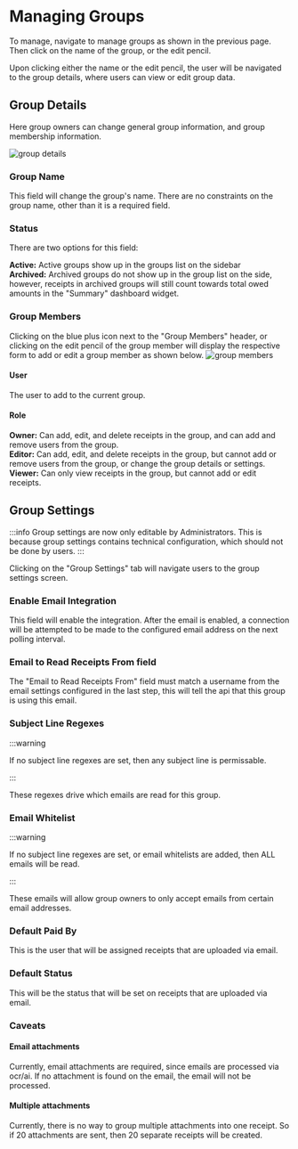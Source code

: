 # Managing Groups

To manage, navigate to manage groups as shown in the previous page. Then click on the name of the group, or the edit
pencil.

Upon clicking either the name or the edit pencil, the user will be navigated to the group details, where users can view
or edit group data.

## Group Details

Here group owners can change general group information, and group membership information.

![group details](/img/groups/edit_group_details.png)

### Group Name

This field will change the group's name. There are no constraints on the group name, other than it is a required field.

### Status

There are two options for this field:

**Active:** Active groups show up in the groups list on the sidebar  
**Archived:** Archived groups do not show up in the group list on the side, however, receipts in archived groups will
still count towards total owed amounts in the "Summary" dashboard widget.

### Group Members

Clicking on the blue plus icon next to the "Group Members" header, or clicking on the edit pencil of the group member
will display the respective form to add or edit a group member as shown below.
![group members](/img/groups/edit_group_member.png)

#### User

The user to add to the current group.

#### Role

**Owner:** Can add, edit, and delete receipts in the group, and can add and remove users from the group.  
**Editor:** Can add, edit, and delete receipts in the group, but cannot add or remove users from the group, or change
the group details or settings.  
**Viewer:** Can only view receipts in the group, but cannot add or edit receipts.

## Group Settings

:::info
Group settings are now only editable by Administrators. This is because group settings contains technical configuration,
which should not be done by users.
:::

Clicking on the "Group Settings" tab will navigate users to the group settings screen.

### Enable Email Integration

This field will enable the integration. After the email is enabled, a connection will be attempted to be made to the
configured email address on the next polling interval.

### Email to Read Receipts From field

The "Email to Read Receipts From" field must match a username from the email settings configured in the last step, this
will tell the api that this group is using this email.

### Subject Line Regexes

:::warning

If no subject line regexes are set, then any subject line is permissable.

:::

These regexes drive which emails are read for this group.

### Email Whitelist

:::warning

If no subject line regexes are set, or email whitelists are added, then ALL emails will be read.

:::

These emails will allow group owners to only accept emails from certain email addresses.

### Default Paid By

This is the user that will be assigned receipts that are uploaded via email.

### Default Status

This will be the status that will be set on receipts that are uploaded via email.

### Caveats

#### Email attachments

Currently, email attachments are required, since emails are processed via ocr/ai. If no attachment is found on the
email,
the email will not be processed.

#### Multiple attachments

Currently, there is no way to group multiple attachments into one receipt. So if 20 attachments are sent, then 20
separate receipts will be created.

